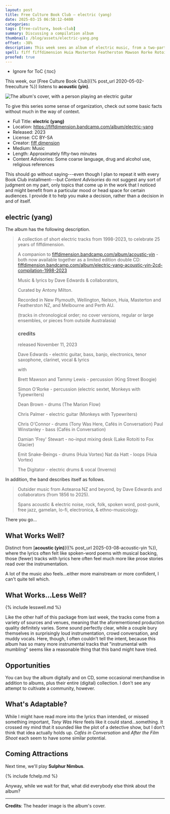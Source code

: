 ```yaml
---
layout: post
title: Free Culture Book Club — electric (yang)
date: 2025-03-15 06:50:12-0400
categories:
tags: [free-culture, book-club]
summary: Discussing a compilation album
thumbnail: /blog/assets/electric-yang.png
offset: -38%
description: This week sees an album of electric music, from a two-part set continued from last week.
spell: fiff fiffdimension Huia Masterton Featherston Mawson Rorke Rotoiti da Hatt Digitator Inverno Aotearoa ethno gamelan Sulphur
proofed: true
---
```


* Ignore for ToC
{:toc}

This week, our [Free Culture Book Club]({% post_url 2020-05-02-freeculture %}) listens to **acoustic (yin)**.

![The album's cover, with a person playing an electric guitar](/blog/assets/electric-yang.png "Consistent theming so far, if nothing else...")

To give this series some sense of organization, check out some basic facts without much in the way of context.

 * Full Title:  **electric (yang)**
 * Location:  <https://fiffdimension.bandcamp.com/album/electric-yang>
 * Released:  2023
 * License:  CC BY-SA
 * Creator:  [fiff dimension](https://fiffdimension.com/)
 * Medium:  Music
 * Length:  Approximately fifty-two minutes
 * Content Advisories:  Some coarse language, drug and alcohol use, religious references

This should go without saying---even though I plan to repeat it with every Book Club installment---but *Content Advisories* do not suggest any sort of judgment on my part, only topics that come up in the work that I noticed and might benefit from a particular mood or head space for certain audiences.  I provide it to help you make a decision, rather than a decision in and of itself.

## electric (yang)

The album has the following description.

 > A collection of short electric tracks from 1998-2023, to celebrate 25 years of fiffdimension.
 > 
 > A companion to [fiffdimension.bandcamp.com/album/acoustic-yin](https://fiffdimension.bandcamp.com/album/acoustic-yin) - both now available together as a limited edition double CD: [fiffdimension.bandcamp.com/album/electric-yang-acoustic-yin-2cd-compilation-1998-2023](https://fiffdimension.bandcamp.com/album/electric-yang-acoustic-yin-2cd-compilation-1998-2023)
 > 
 > Music & lyrics by Dave Edwards & collaborators,
 > 
 > Curated by Antony Milton.
 > 
 > Recorded in New Plymouth, Wellington, Nelson, Huia, Masterton and Featherston NZ,
 > and Melbourne and Perth AU.
 > 
 > (tracks in chronological order; no cover versions, regular or large ensembles, or pieces from outside Australasia)
 > 
 > ### credits
 > 
 > released November 11, 2023
 > 
 > Dave Edwards - electric guitar, bass, banjo, electronics, tenor saxophone, clarinet, vocal & lyrics
 > 
 > with
 > 
 > Brett Mawson and Tammy Lewis - percussion (King Street Boogie)
 > 
 > Simon O'Rorke - percussion (electric sextet, Monkeys with Typewriters)
 > 
 > Dean Brown - drums (The Marion Flow)
 > 
 > Chris Palmer - electric guitar (Monkeys with Typewriters)
 > 
 > Chris O'Connor - drums (Tony Was Here, Cafés in Conversation)
 > Paul Winstanley - bass (Cafés in Conversation)
 > 
 > Damian 'Frey' Stewart - no-input mixing desk (Lake Rotoiti to Fox Glacier)
 > 
 > Emit Snake-Beings - drums (Huia Vortex)
 > Nat da Hatt - loops (Huia Vortex)
 > 
 > The Digitator - electric drums & vocal (Inverno)

In addition, the band describes itself as follows.

 > Outsider music from Aotearoa NZ and beyond, by Dave Edwards and collaborators (from 1856 to 2025).
 >
 > Spans acoustic & electric noise, rock, folk, spoken word, post-punk, free jazz, gamelan, lo-fi, electronica, & ethno-musicology.

There you go...

## What Works Well?

Distinct from [**acoustic (yin)**]({% post_url 2025-03-08-acoustic-yin %}), where the lyrics often felt like spoken-word poems with musical backing, those (fewer) tracks with lyrics here often feel much more like prose stories read over the instrumentation.

A lot of the music also feels...either more mainstream or more confident, I can't quite tell which.

## What Works...Less Well?

{% include lesswell.md %}

Like the other half of this package from last week, the tracks come from a variety of sources and venues, meaning that the aforementioned production quality definitely varies.  Some sound perfectly clear, while a couple bury themselves in surprisingly loud instrumentation, crowd conversation, and muddy vocals.  Here, though, I often couldn't tell the intent, because this album has so many more instrumental tracks that "instrumental with mumbling" seems like a reasonable thing that this band might have tried.

## Opportunities

You can buy the album digitally and on CD, some occasional merchandise in addition to albums, plus their entire (digital) collection.  I don't see any attempt to cultivate a community, however.

## What's Adaptable?

While I might have read more into the lyrics than intended, or missed something important, *Tony Was Here* feels like it could stand...something.  It crossed my mind that it sounded like the plot of a detective show, but I don't think that idea actually holds up.  *Cafés in Conversation* and *After the Film Shoot* each seem to have some similar potential.

## Coming Attractions

Next time, we'll play **Sulphur Nimbus**.

{% include fchelp.md %}

Anyway, while we wait for that, what did everybody else think about the album?

* * *

**Credits**:  The header image is the album's cover.
